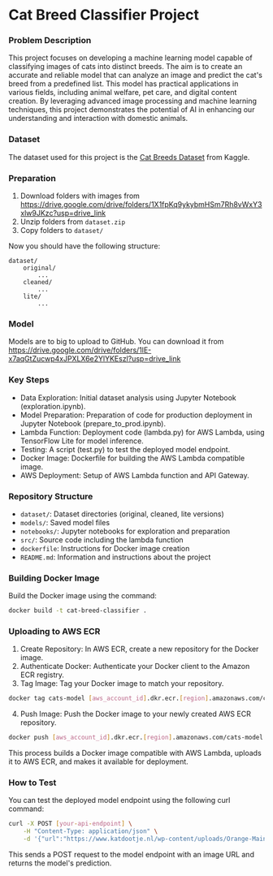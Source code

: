 # Cat Breed Classifier Project

### Problem Description
This project focuses on developing a machine learning model capable of classifying images of cats into distinct breeds. The aim is to create an accurate and reliable model that can analyze an image and predict the cat's breed from a predefined list. This model has practical applications in various fields, including animal welfare, pet care, and digital content creation. By leveraging advanced image processing and machine learning techniques, this project demonstrates the potential of AI in enhancing our understanding and interaction with domestic animals.

### Dataset
The dataset used for this project is the [Cat Breeds Dataset](https://www.kaggle.com/datasets/doctrinek/catbreedsrefined-7k) from Kaggle. 

### Preparation
1. Download folders with images from https://drive.google.com/drive/folders/1X1fpKq9ykybmHSm7Rh8vWxY3xlw9JKzc?usp=drive_link
2. Unzip folders from `dataset.zip`
3. Copy folders to `dataset/`

Now you should have the following structure:
```
dataset/
    original/
        ...
    cleaned/
        ...
    lite/
        ...
```

### Model
Models are to big to upload to GitHub. You can download it from https://drive.google.com/drive/folders/1lE-x7aqGtZucwp4xJPXLX6e2YlYKEszl?usp=drive_link

### Key Steps
* Data Exploration: Initial dataset analysis using Jupyter Notebook (exploration.ipynb).
* Model Preparation: Preparation of code for production deployment in Jupyter Notebook (prepare_to_prod.ipynb).
* Lambda Function: Deployment code (lambda.py) for AWS Lambda, using TensorFlow Lite for model inference.
* Testing: A script (test.py) to test the deployed model endpoint.
* Docker Image: Dockerfile for building the AWS Lambda compatible image.
* AWS Deployment: Setup of AWS Lambda function and API Gateway.

### Repository Structure
* `dataset/`: Dataset directories (original, cleaned, lite versions)
* `models/`: Saved model files
* `notebooks/`: Jupyter notebooks for exploration and preparation
* `src/`: Source code including the lambda function
* `dockerfile`: Instructions for Docker image creation
* `README.md`: Information and instructions about the project

### Building Docker Image

Build the Docker image using the command:
    
```bash
docker build -t cat-breed-classifier .
```

### Uploading to AWS ECR

1. Create Repository: In AWS ECR, create a new repository for the Docker image.
2. Authenticate Docker: Authenticate your Docker client to the Amazon ECR registry.
3. Tag Image: Tag your Docker image to match your repository.
```bash
docker tag cats-model [aws_account_id].dkr.ecr.[region].amazonaws.com/cats-model
```
4. Push Image: Push the Docker image to your newly created AWS ECR repository.
```bash
docker push [aws_account_id].dkr.ecr.[region].amazonaws.com/cats-model
```

This process builds a Docker image compatible with AWS Lambda, uploads it to AWS ECR, and makes it available for deployment.

### How to Test
You can test the deployed model endpoint using the following curl command:

```bash
curl -X POST [your-api-endpoint] \
    -H "Content-Type: application/json" \
    -d '{"url":"https://www.katdootje.nl/wp-content/uploads/Orange-Maine-Coon.webp"}'
```
This sends a POST request to the model endpoint with an image URL and returns the model's prediction.
